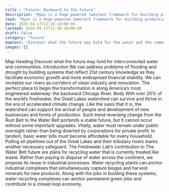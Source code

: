 ```yaml
---
title : "Future: Backward to the Future"
description: "Hyas is a Hugo-powered Jamstack framework for building production-ready websites faster."
lead: "Hyas is a Hugo-powered Jamstack framework for building production-ready websites faster."
date: 2020-04-17T12:18:10+00:00
lastmod: 2020-04-17T12:18:10+00:00
draft: false
category: "future"
maptext: "Discover what the future may hold for the water and the communities who depend on it."
images: []
---
```

Map Heading
Discover what the future may hold for interconnected water and communities.
Introduction
We can address problems of flooding and drought by building systems that reflect 21st century knowledge as they facilitate economic growth and more widespread financial stability.  We can revitalize our rivers as corridors of clean industry and innovation. The perfect place to begin the transformation is along America’s most engineered waterway: the backward Chicago River.
Body
With over 20% of the world’s freshwater, the Great Lakes watershed can survive and thrive in the era of accelerated climate change.  Like the oasis that it is, the watershed can support the arrival of people and development of new businesses and forms of production.  Such trend reversing change from the Rust Belt to the Water Belt portends a stable future, but it cannot occur without some important upgrades. Vitally, water must remain under public oversight rather than being diverted by corporations for private profit.  In tandem, basic water bills must become affordable for every household.  Pulling oil pipelines out of the Great Lakes and their tributary rivers marks another necessary safeguard.  The Freshwater Lab’s contribution to The Water Belt future are plans for recycling water that is currently treated like waste.  Rather than paying to dispose of water across the continent, we propose its reuse in industrial processes.
Water recycling plants can anchor industrial complexes that simultaneously capture biogas and harvest minerals for new products.  Along with the jobs in building these systems, water recycling complexes can anchor  permanent green jobs and contribute to a closed loop economy.